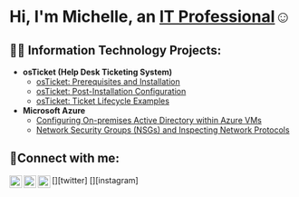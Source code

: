 <h1>Hi, I'm Michelle, an <a href="https://linkedin.com/in/michelle-hernandez-martinez-071499191">IT Professional</a>☺</h1>

<h2>👨‍💻 Information Technology Projects:</h2>

- <b>osTicket (Help Desk Ticketing System)</b>
  - [osTicket: Prerequisites and Installation](https://github.com/michellehernandezm/osticket-prereqs)
  - [osTicket: Post-Installation Configuration](https://github.com/michellehernandezm/post-install-config)
  - [osTicket: Ticket Lifecycle Examples](https://github.com/michellehernandezm/ticket-lifecycle)
- <b>Microsoft Azure</b>
  - [Configuring On-premises Active Directory within Azure VMs](https://github.com/michellehernandezm/configure-ad)
  - [Network Security Groups (NSGs) and Inspecting Network Protocols](https://github.com/michellehernandezm/azure-network-protocols)

<h2>🤳Connect with me:</h2>

[<img align="left" alt="Josh | Twitter" width="22px" src="https://cdn.jsdelivr.net/npm/simple-icons@v3/icons/twitter.svg" />][twitter]
[<img align="left" alt="Josh | LinkedIn" width="22px" src="https://cdn.jsdelivr.net/npm/simple-icons@v3/icons/linkedin.svg" />][linkedin]
[<img align="left" alt="Josh | Instagram" width="22px" src="https://cdn.jsdelivr.net/npm/simple-icons@v3/icons/instagram.svg" />][instagram]




[linkedin]:[https://linkedin.com/in/michelle-hernandez-martinez-071499191]
